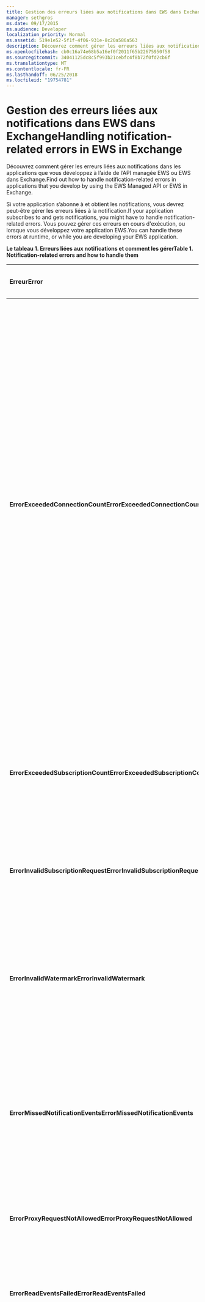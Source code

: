 ```yaml
---
title: Gestion des erreurs liées aux notifications dans EWS dans Exchange
manager: sethgros
ms.date: 09/17/2015
ms.audience: Developer
localization_priority: Normal
ms.assetid: 519e1e52-5f1f-4f06-931e-8c20a586a563
description: Découvrez comment gérer les erreurs liées aux notifications dans les applications que vous développez à l’aide de l’API managée EWS ou EWS dans Exchange.
ms.openlocfilehash: cb0c16a74e68b5a16ef0f2011f65b22675950f58
ms.sourcegitcommit: 34041125dc8c5f993b21cebfc4f8b72f0fd2cb6f
ms.translationtype: MT
ms.contentlocale: fr-FR
ms.lasthandoff: 06/25/2018
ms.locfileid: "19754781"
---
```

# <a name="handling-notification-related-errors-in-ews-in-exchange"></a><span data-ttu-id="c5e54-103">Gestion des erreurs liées aux notifications dans EWS dans Exchange</span><span class="sxs-lookup"><span data-stu-id="c5e54-103">Handling notification-related errors in EWS in Exchange</span></span>

<span data-ttu-id="c5e54-104">Découvrez comment gérer les erreurs liées aux notifications dans les applications que vous développez à l’aide de l’API managée EWS ou EWS dans Exchange.</span><span class="sxs-lookup"><span data-stu-id="c5e54-104">Find out how to handle notification-related errors in applications that you develop by using the EWS Managed API or EWS in Exchange.</span></span>
  
<span data-ttu-id="c5e54-105">Si votre application s’abonne à et obtient les notifications, vous devrez peut-être gérer les erreurs liées à la notification.</span><span class="sxs-lookup"><span data-stu-id="c5e54-105">If your application subscribes to and gets notifications, you might have to handle notification-related errors.</span></span> <span data-ttu-id="c5e54-106">Vous pouvez gérer ces erreurs en cours d'exécution, ou lorsque vous développez votre application EWS.</span><span class="sxs-lookup"><span data-stu-id="c5e54-106">You can handle these errors at runtime, or while you are developing your EWS application.</span></span>
  
<span data-ttu-id="c5e54-107">**Le tableau 1. Erreurs liées aux notifications et comment les gérer**</span><span class="sxs-lookup"><span data-stu-id="c5e54-107">**Table 1. Notification-related errors and how to handle them**</span></span>

|<span data-ttu-id="c5e54-108">Erreur</span><span class="sxs-lookup"><span data-stu-id="c5e54-108">Error</span></span>|<span data-ttu-id="c5e54-109">Cet événement se produit lorsque vous essayez de...</span><span class="sxs-lookup"><span data-stu-id="c5e54-109">Occurs when you try to…</span></span>|<span data-ttu-id="c5e54-110">Traiter par...</span><span class="sxs-lookup"><span data-stu-id="c5e54-110">Handle it by…</span></span>|
|:-----|:-----|:-----|
|<span data-ttu-id="c5e54-111">**ErrorExceededConnectionCount**</span><span class="sxs-lookup"><span data-stu-id="c5e54-111">**ErrorExceededConnectionCount**</span></span> |<span data-ttu-id="c5e54-112">Ouvrir une connexion pour obtenir les événements lorsque le compte a atteint sa limite de connexion d’ouvrir des connexions de diffusion en continu.</span><span class="sxs-lookup"><span data-stu-id="c5e54-112">Open a connection to get events when the account reached its connection limit of open streaming connections.</span></span> | <ul><li><span data-ttu-id="c5e54-113">Utilisation de l' [emprunt d’identité](http://technet.microsoft.com/fr-fr/library/dd776119%28v=exchg.150%29.aspx) pour [Ouvrir des connexions](how-to-maintain-affinity-between-group-of-subscriptions-and-mailbox-server.md#bk_throttling).</span><span class="sxs-lookup"><span data-stu-id="c5e54-113">Using [impersonation](http://technet.microsoft.com/fr-fr/library/dd776119%28v=exchg.150%29.aspx) to [open connections](how-to-maintain-affinity-between-group-of-subscriptions-and-mailbox-server.md#bk_throttling).</span></span></li><li><span data-ttu-id="c5e54-114">À l’aide de moins de connexions pour obtenir les événements.</span><span class="sxs-lookup"><span data-stu-id="c5e54-114">Using fewer connections to get events.</span></span> <span data-ttu-id="c5e54-115">Augmenter le nombre d’abonnements de chaque connexion à [l’aide de l’affinité](how-to-maintain-affinity-between-group-of-subscriptions-and-mailbox-server.md) et [placer un maximum de 200 ID dans le même groupe d’abonnement](how-to-maintain-affinity-between-group-of-subscriptions-and-mailbox-server.md#bk_howdoimaintain).</span><span class="sxs-lookup"><span data-stu-id="c5e54-115">Maximize the number of subscriptions in each connection by [using affinity](how-to-maintain-affinity-between-group-of-subscriptions-and-mailbox-server.md) and [placing a maximum of 200 subscription IDs in the same group](how-to-maintain-affinity-between-group-of-subscriptions-and-mailbox-server.md#bk_howdoimaintain).</span></span> <span data-ttu-id="c5e54-116">Vous pouvez ensuite utiliser la même connexion à récupérer des événements pour le groupe entier, réduisant le nombre de connexions requis.</span><span class="sxs-lookup"><span data-stu-id="c5e54-116">You can then use the same connection to retrieve events for the entire group, reducing the number of connections required.</span></span></li><li>  <span data-ttu-id="c5e54-117">Modification de la valeur de la HangingConnectionLimit dans le fichier web.config pour Exchange local pour remplacer la valeur par défaut de trois connexions ouvertes.</span><span class="sxs-lookup"><span data-stu-id="c5e54-117">Changing the value of the HangingConnectionLimit in the web.config file for Exchange on-premises to override the default value of three open connections.</span></span> <span data-ttu-id="c5e54-118">Exchange Online a une valeur par défaut HangingConnectionLimit 10, qui n’est pas configurable.</span><span class="sxs-lookup"><span data-stu-id="c5e54-118">Exchange Online has a default HangingConnectionLimit of 10, which is not configurable.</span></span></li></ul> |
|<span data-ttu-id="c5e54-119">**ErrorExceededSubscriptionCount**</span><span class="sxs-lookup"><span data-stu-id="c5e54-119">**ErrorExceededSubscriptionCount**</span></span> |<span data-ttu-id="c5e54-120">Créer un trop grand nombre d’abonnements.</span><span class="sxs-lookup"><span data-stu-id="c5e54-120">Create too many subscriptions.</span></span> <span data-ttu-id="c5e54-121">[EwsMaxSubscriptions](http://msdn.microsoft.com/fr-fr/library/microsoft.exchange.data.directory.systemconfiguration.throttlingpolicy.ewsmaxsubscriptions%28v=exchg.150%29.aspx) la limitation du paramètre de stratégie détermine le nombre maximal d’abonnements qu’un compte peut créer.</span><span class="sxs-lookup"><span data-stu-id="c5e54-121">The [EwsMaxSubscriptions](http://msdn.microsoft.com/fr-fr/library/microsoft.exchange.data.directory.systemconfiguration.throttlingpolicy.ewsmaxsubscriptions%28v=exchg.150%29.aspx) throttling policy parameter determines the maximum number of subscriptions that an account can create.</span></span> | <ul><li><span data-ttu-id="c5e54-122">Utilisation de l' [emprunt d’identité](http://technet.microsoft.com/fr-fr/library/dd776119%28v=exchg.150%29.aspx) à [créer des abonnements](how-to-maintain-affinity-between-group-of-subscriptions-and-mailbox-server.md#bk_throttling).</span><span class="sxs-lookup"><span data-stu-id="c5e54-122">Using [impersonation](http://technet.microsoft.com/fr-fr/library/dd776119%28v=exchg.150%29.aspx) to [create subscriptions](how-to-maintain-affinity-between-group-of-subscriptions-and-mailbox-server.md#bk_throttling).</span></span></li><li><span data-ttu-id="c5e54-123">Réduction du nombre d’abonnements.</span><span class="sxs-lookup"><span data-stu-id="c5e54-123">Reducing the number of subscriptions.</span></span></li></ul> |
|<span data-ttu-id="c5e54-124">**ErrorInvalidSubscriptionRequest**</span><span class="sxs-lookup"><span data-stu-id="c5e54-124">**ErrorInvalidSubscriptionRequest**</span></span> |<span data-ttu-id="c5e54-125">Créer des abonnements pour plusieurs boîtes aux lettres ou à plusieurs dossiers à partir d’une demande unique.</span><span class="sxs-lookup"><span data-stu-id="c5e54-125">Create subscriptions for multiple mailboxes or multiple folders from a single request.</span></span>  |<span data-ttu-id="c5e54-126">Création d’un abonnement pour un dossier public ou une boîte aux lettres unique dans une demande unique.</span><span class="sxs-lookup"><span data-stu-id="c5e54-126">Creating a subscription for a single public folder or a single mailbox in a single request.</span></span>| 
|<span data-ttu-id="c5e54-127">**ErrorInvalidWatermark**</span><span class="sxs-lookup"><span data-stu-id="c5e54-127">**ErrorInvalidWatermark**</span></span> |<span data-ttu-id="c5e54-128">Obtenir les événements à l’aide d’un filigrane non valide.</span><span class="sxs-lookup"><span data-stu-id="c5e54-128">Get events by using an invalid watermark.</span></span>| <ul><li><span data-ttu-id="c5e54-129">Vérification de l’ID d’abonnement retournés dans la réponse précédente.</span><span class="sxs-lookup"><span data-stu-id="c5e54-129">Checking the subscription ID returned in a previous response.</span></span></li><li><span data-ttu-id="c5e54-130">En vous assurant que vous envoyez l’ID d’abonnement pour l’objet **ExchangeService** correct.</span><span class="sxs-lookup"><span data-stu-id="c5e54-130">Ensuring that you're sending the subscription ID for the correct **ExchangeService** object.</span></span></li><li><span data-ttu-id="c5e54-131">[Création d’un nouvel abonnement](handling-notification-related-errors-in-ews-in-exchange.md#bk_recover).</span><span class="sxs-lookup"><span data-stu-id="c5e54-131">[Creating a new subscription](handling-notification-related-errors-in-ews-in-exchange.md#bk_recover).</span></span></li></ul> |
|<span data-ttu-id="c5e54-132">**ErrorMissedNotificationEvents**</span><span class="sxs-lookup"><span data-stu-id="c5e54-132">**ErrorMissedNotificationEvents**</span></span> |<span data-ttu-id="c5e54-133">Obtenir les événements lorsque des événements précédents ont été manquées.</span><span class="sxs-lookup"><span data-stu-id="c5e54-133">Get events when some previous events were missed.</span></span>   |<span data-ttu-id="c5e54-134">Comparer les propriétés du dossier étendu **PR_LOCAL_COMMIT_TIME_MAX** (0x670a) et **PR_DELETED_COUNT_TOTAL** (0x670b) pour déterminer les modifications qui ont été manquées et la [Création d’un nouvel abonnement](handling-notification-related-errors-in-ews-in-exchange.md#bk_recover).</span><span class="sxs-lookup"><span data-stu-id="c5e54-134">Comparing the extended folder properties **PR_LOCAL_COMMIT_TIME_MAX** (0x670a) and **PR_DELETED_COUNT_TOTAL** (0x670b) to determine what changes were missed, and [creating a new subscription](handling-notification-related-errors-in-ews-in-exchange.md#bk_recover).</span></span>  |
|<span data-ttu-id="c5e54-135">**ErrorProxyRequestNotAllowed**</span><span class="sxs-lookup"><span data-stu-id="c5e54-135">**ErrorProxyRequestNotAllowed**</span></span> |<span data-ttu-id="c5e54-136">S’abonner à des événements pour un utilisateur dans une requête par lot dont boîte aux lettres est déplacée vers un autre site.</span><span class="sxs-lookup"><span data-stu-id="c5e54-136">Subscribe to events for a user in a batched request whose mailbox has moved to another site.</span></span>   |<span data-ttu-id="c5e54-137">À l’aide de la [découverte automatique](autodiscover-for-exchange.md) ré le ExternalEwsUrl ou EwsPartnerUrl et en créant un nouvel abonnement.</span><span class="sxs-lookup"><span data-stu-id="c5e54-137">Using [Autodiscover](autodiscover-for-exchange.md) to rediscover the ExternalEwsUrl or EwsPartnerUrl, and creating a new subscription.</span></span>  |
|<span data-ttu-id="c5e54-138">**ErrorReadEventsFailed**</span><span class="sxs-lookup"><span data-stu-id="c5e54-138">**ErrorReadEventsFailed**</span></span> |<span data-ttu-id="c5e54-139">Obtenir les événements à partir d’un abonnement est introuvable.</span><span class="sxs-lookup"><span data-stu-id="c5e54-139">Get events from a subscription that cannot be found.</span></span>  |<span data-ttu-id="c5e54-140">À l’aide de la [découverte automatique](autodiscover-for-exchange.md) ré le ExternalEwsUrl ou EwsPartnerUrl et en créant un nouvel abonnement.</span><span class="sxs-lookup"><span data-stu-id="c5e54-140">Using [Autodiscover](autodiscover-for-exchange.md) to rediscover the ExternalEwsUrl or EwsPartnerUrl, and creating a new subscription.</span></span>  |
|<span data-ttu-id="c5e54-141">**ErrorServerBusy**</span><span class="sxs-lookup"><span data-stu-id="c5e54-141">**ErrorServerBusy**</span></span> | <span data-ttu-id="c5e54-142">Dépasse les limites de [limitation](ews-throttling-in-exchange.md#bk_ThrottlingNotifications) .</span><span class="sxs-lookup"><span data-stu-id="c5e54-142">Exceed [throttling](ews-throttling-in-exchange.md#bk_ThrottlingNotifications) limits.</span></span> <span data-ttu-id="c5e54-143">N’oubliez pas de limitation relatives aux suivantes :</span><span class="sxs-lookup"><span data-stu-id="c5e54-143">Be aware of the following regarding throttling:</span></span><ul><li><span data-ttu-id="c5e54-144">[EwsMaxSubscriptions](http://msdn.microsoft.com/fr-fr/library/microsoft.exchange.data.directory.systemconfiguration.throttlingpolicy.ewsmaxsubscriptions%28v=exchg.150%29.aspx) limitation identifie le nombre maximal de push, pull ou transmettre en continu des abonnements à des notifications qui peuvent être actifs en même temps.</span><span class="sxs-lookup"><span data-stu-id="c5e54-144">The [EwsMaxSubscriptions](http://msdn.microsoft.com/fr-fr/library/microsoft.exchange.data.directory.systemconfiguration.throttlingpolicy.ewsmaxsubscriptions%28v=exchg.150%29.aspx) throttling limit identifies the maximum number of push, pull, or streaming notification subscriptions that can be active at one time.</span></span> <span data-ttu-id="c5e54-145">Il s’agit de la valeur d’abonnements de la boîte aux lettres, pas le nombre d’abonnements de dossier individuels dans un abonnement de boîte aux lettres.</span><span class="sxs-lookup"><span data-stu-id="c5e54-145">This is the value of mailbox subscriptions, not the number of individual folder subscriptions in a mailbox subscription.</span></span> <span data-ttu-id="c5e54-146">À partir de versions de boîte aux lettres service 14.16.0135 et 14.15.0057.000, une boîte aux lettres hébergée par Exchange Online ou Exchange Online dans le cadre d’Office 365 peut avoir jusqu'à 20 abonnements, et une cible de Exchange 2013 locaux boîte aux lettres peut avoir jusqu'à 5 000 abonnements.</span><span class="sxs-lookup"><span data-stu-id="c5e54-146">Starting with service mailbox versions 14.16.0135 and 14.15.0057.000, a mailbox hosted by Exchange Online or Exchange Online as part of Office 365 can have up to 20 subscriptions, and a target Exchange 2013 on-premises mailbox can have up to 5000 subscriptions.</span></span></li><li><span data-ttu-id="c5e54-147">[EwsMaxConcurrency](http://msdn.microsoft.com/fr-fr/library/microsoft.exchange.data.directory.systemconfiguration.throttlingpolicy.ewsmaxconcurrency%28v=exchg.150%29.aspx) limitation identifie le nombre maximal de demandes actives pour les connexions non-diffusion en continu et a la valeur par défaut 27.</span><span class="sxs-lookup"><span data-stu-id="c5e54-147">The [EwsMaxConcurrency](http://msdn.microsoft.com/fr-fr/library/microsoft.exchange.data.directory.systemconfiguration.throttlingpolicy.ewsmaxconcurrency%28v=exchg.150%29.aspx) throttling limit identifies the maximum number of active requests for non-streaming connections and has a default value of 27.</span></span></li><li><span data-ttu-id="c5e54-148">La limite par défaut pour les connexions de diffusion en continu open est 10.</span><span class="sxs-lookup"><span data-stu-id="c5e54-148">The default limit for open streaming connections is ten.</span></span></li></ul> |<ul><li><span data-ttu-id="c5e54-149">[Compte tenu des implications des stratégies de limitation de la notification](ews-throttling-in-exchange.md#bk_ThrottlingNotifications) et en limitant le nombre d’abonnements actifs et les connexions actives afin que l’application n’est pas limitée.</span><span class="sxs-lookup"><span data-stu-id="c5e54-149">[Considering the implications of the notification-related throttling policies](ews-throttling-in-exchange.md#bk_ThrottlingNotifications) and limiting the number of active subscriptions and active connections so that the application is not throttled.</span></span></li><li><span data-ttu-id="c5e54-150">À l’aide de moins de connexions pour obtenir les événements.</span><span class="sxs-lookup"><span data-stu-id="c5e54-150">Using fewer connections to get events.</span></span> <span data-ttu-id="c5e54-151">Augmenter le nombre d’abonnements dans chaque connexion en [plaçant un maximum de 200 ID dans le même groupe d’abonnement](how-to-maintain-affinity-between-group-of-subscriptions-and-mailbox-server.md).</span><span class="sxs-lookup"><span data-stu-id="c5e54-151">Maximize the number of subscriptions in each connection by [placing a maximum of 200 subscription IDs in the same group](how-to-maintain-affinity-between-group-of-subscriptions-and-mailbox-server.md).</span></span> <span data-ttu-id="c5e54-152">Vous pouvez ensuite utiliser la même connexion à récupérer des événements pour le groupe entier, réduisant le nombre de connexions requis.</span><span class="sxs-lookup"><span data-stu-id="c5e54-152">You can then use the same connection to retrieve events for the entire group, reducing the number of connections required.</span></span></li><li><span data-ttu-id="c5e54-153">Modification de la valeur de la HangingConnectionLimit dans le fichier web.config pour remplacer la valeur par défaut de 10 connexions diffusion en continu ouvertes.</span><span class="sxs-lookup"><span data-stu-id="c5e54-153">Changing the value of the HangingConnectionLimit in the web.config file to override the default value of ten open streaming connections.</span></span></li></ul>|
|<span data-ttu-id="c5e54-154">**ErrorSubscriptionNotFound**</span><span class="sxs-lookup"><span data-stu-id="c5e54-154">**ErrorSubscriptionNotFound**</span></span> |<span data-ttu-id="c5e54-155">Obtenir les événements d’un abonnement est introuvable.</span><span class="sxs-lookup"><span data-stu-id="c5e54-155">Get events for a subscription that cannot be found.</span></span> <span data-ttu-id="c5e54-156">L’abonnement a expiré, le processus EWS ont été redémarré ou un abonnement non valide a été passé.</span><span class="sxs-lookup"><span data-stu-id="c5e54-156">The subscription might have expired, the EWS process might have been restarted, or an invalid subscription was passed in.</span></span> | <ul><li><span data-ttu-id="c5e54-157">Vérifier que vous utilisez le même ID d’abonnement qui a été retourné dans la réponse précédente.</span><span class="sxs-lookup"><span data-stu-id="c5e54-157">Verifying that you're using the same subscription ID that was returned in a previous response.</span></span></li><li><span data-ttu-id="c5e54-158">En vous assurant que vous envoyez l’ID d’abonnement pour l’objet **ExchangeService** correct.</span><span class="sxs-lookup"><span data-stu-id="c5e54-158">Ensuring that you're sending the subscription ID for the correct **ExchangeService** object.</span></span></li><li> <span data-ttu-id="c5e54-159">[Création d’un nouvel abonnement](handling-notification-related-errors-in-ews-in-exchange.md#bk_recover).</span><span class="sxs-lookup"><span data-stu-id="c5e54-159">[Creating a new subscription](handling-notification-related-errors-in-ews-in-exchange.md#bk_recover).</span></span></li></ul> |
|<span data-ttu-id="c5e54-160">**[ServiceLocalException](http://msdn.microsoft.com/fr-fr/library/microsoft.exchange.webservices.data.serviceresponseexception%28v=exchg.80%29.aspx)**</span><span class="sxs-lookup"><span data-stu-id="c5e54-160">**[ServiceLocalException](http://msdn.microsoft.com/fr-fr/library/microsoft.exchange.webservices.data.serviceresponseexception%28v=exchg.80%29.aspx)**</span></span> |<span data-ttu-id="c5e54-161">Ajout d’un abonnement à un nouveau dossier lorsqu’une connexion de l’abonnement est ouverte sur un autre dossier.</span><span class="sxs-lookup"><span data-stu-id="c5e54-161">Add a subscription to a new folder while a subscription connection is open on another folder.</span></span>  |<span data-ttu-id="c5e54-162">Modification de votre abonnement pour vous abonner à tous les dossiers dans la boîte aux lettres, au lieu d’un dossier spécifique.</span><span class="sxs-lookup"><span data-stu-id="c5e54-162">Changing your subscription to subscribe to all folders in the mailbox, instead of a specific folder.</span></span>  |
|<span data-ttu-id="c5e54-163">**[ServiceResponseException](http://msdn.microsoft.com/fr-fr/library/microsoft.exchange.webservices.data.serviceresponseexception%28v=exchg.80%29.aspx)**</span><span class="sxs-lookup"><span data-stu-id="c5e54-163">**[ServiceResponseException](http://msdn.microsoft.com/fr-fr/library/microsoft.exchange.webservices.data.serviceresponseexception%28v=exchg.80%29.aspx)**</span></span> |<span data-ttu-id="c5e54-164">Obtenir les événements pour un abonnement ne peut pas être situé dans la banque d’informations Exchange.</span><span class="sxs-lookup"><span data-stu-id="c5e54-164">Get events for a subscription that cannot be located in the Exchange store.</span></span>  | <ul><li><span data-ttu-id="c5e54-165">Vérifier que vous utilisez le même ID d’abonnement qui a été retourné dans la réponse précédente.</span><span class="sxs-lookup"><span data-stu-id="c5e54-165">Verifying that you're using the same subscription ID that was returned in a previous response.</span></span></li><li><span data-ttu-id="c5e54-166">En vous assurant que vous envoyez l’ID d’abonnement pour l’objet **ExchangeService** correct.</span><span class="sxs-lookup"><span data-stu-id="c5e54-166">Ensuring that you're sending the subscription ID for the correct **ExchangeService** object.</span></span></li></ul> |
   
## <a name="recovering-from-lost-subscriptions"></a><span data-ttu-id="c5e54-167">Récupération à partir d’abonnements perdues</span><span class="sxs-lookup"><span data-stu-id="c5e54-167">Recovering from lost subscriptions</span></span>
<span data-ttu-id="c5e54-168"><a name="bk_recover"> </a></span><span class="sxs-lookup"><span data-stu-id="c5e54-168"></span></span>

<span data-ttu-id="c5e54-169">Lorsqu’un abonnement est perdu, ou n’est plus accessible, il est préférable de créer un nouvel abonnement et pas inclure l’anciens filigrane dans le nouvel abonnement.</span><span class="sxs-lookup"><span data-stu-id="c5e54-169">When a subscription is lost, or is no longer accessible, it is best to create a new subscription and not include the old watermark in the new subscription.</span></span> <span data-ttu-id="c5e54-170">Resubscribing avec l’ancien filigrane provoque une analyse linéaire pour les événements, qui est coûteux.</span><span class="sxs-lookup"><span data-stu-id="c5e54-170">Resubscribing with the old watermark causes a linear scan for events, which is costly.</span></span> <span data-ttu-id="c5e54-171">Au lieu de cela, de créer un nouvel abonnement et de comparer les propriétés de dossier pour rechercher les modifications de contenu s’est produite entre l’abonnement perdue et le nouvel abonnement.</span><span class="sxs-lookup"><span data-stu-id="c5e54-171">Instead, create a new subscription and compare folder properties to look for content changes that occurred between the lost subscription and the new subscription.</span></span> <span data-ttu-id="c5e54-172">Les propriétés du dossier étendu que nous vous recommandons de vérifier sont **PR_LOCAL_COMMIT_TIME_MAX** (0x670a0040) et **PR_DELETED_COUNT_TOTAL** (0x670b0003).</span><span class="sxs-lookup"><span data-stu-id="c5e54-172">The extended folder properties that we recommend that you check are **PR_LOCAL_COMMIT_TIME_MAX** (0x670a0040) and **PR_DELETED_COUNT_TOTAL** (0x670b0003).</span></span> <span data-ttu-id="c5e54-173">Pour cela, [Création d’une définition de la propriété étendue](properties-and-extended-properties-in-ews-in-exchange.md).</span><span class="sxs-lookup"><span data-stu-id="c5e54-173">You can do this by [creating an extended property definition](properties-and-extended-properties-in-ews-in-exchange.md).</span></span>
  
## <a name="see-also"></a><span data-ttu-id="c5e54-174">Voir aussi</span><span class="sxs-lookup"><span data-stu-id="c5e54-174">See also</span></span>

- [<span data-ttu-id="c5e54-175">Abonnements à des notifications, événements de boîte aux lettres et EWS dans Exchange</span><span class="sxs-lookup"><span data-stu-id="c5e54-175">Notification subscriptions, mailbox events, and EWS in Exchange</span></span>](notification-subscriptions-mailbox-events-and-ews-in-exchange.md)
- [<span data-ttu-id="c5e54-176">Notifications de flux de données sur les événements de boîte aux lettres à l’aide de EWS dans Exchange</span><span class="sxs-lookup"><span data-stu-id="c5e54-176">Stream notifications about mailbox events by using EWS in Exchange</span></span>](how-to-stream-notifications-about-mailbox-events-by-using-ews-in-exchange.md)    
- [<span data-ttu-id="c5e54-177">Extraction des notifications concernant les événements de boîte aux lettres à l’aide de EWS dans Exchange</span><span class="sxs-lookup"><span data-stu-id="c5e54-177">Pull notifications about mailbox events by using EWS in Exchange</span></span>](how-to-pull-notifications-about-mailbox-events-by-using-ews-in-exchange.md)    
- [<span data-ttu-id="c5e54-178">Conserve les affinités entre un groupe d’abonnements et le serveur de boîtes aux lettres dans Exchange</span><span class="sxs-lookup"><span data-stu-id="c5e54-178">Maintain affinity between a group of subscriptions and the Mailbox server in Exchange</span></span>](how-to-maintain-affinity-between-group-of-subscriptions-and-mailbox-server.md)
    

